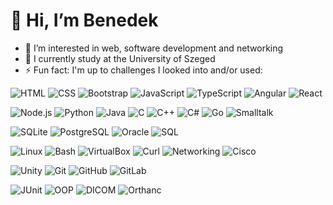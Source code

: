 # 👋 Hi, I’m Benedek
- 👀 I’m interested in web, software development and networking
- 🌱 I currently study at the University of Szeged
- ⚡ Fun fact: I'm up to challenges
I looked into and/or used:
<!-- Web Development -->
![HTML](https://img.shields.io/badge/-HTML5-E34F26?style=flat-square&logo=html5&logoColor=white)
![CSS](https://img.shields.io/badge/-CSS3-1572B6?style=flat-square&logo=css3)
![Bootstrap](https://img.shields.io/badge/-Bootstrap-7952B3?style=flat-square&logo=bootstrap&logoColor=white)
![JavaScript](https://img.shields.io/badge/-JavaScript-F7DF1E?style=flat-square&logo=javascript&logoColor=black)
![TypeScript](https://img.shields.io/badge/-TypeScript-3178C6?style=flat-square&logo=typescript&logoColor=white)
![Angular](https://img.shields.io/badge/-Angular-DD0031?style=flat-square&logo=angular&logoColor=white)
![React](https://img.shields.io/badge/-React-61DAFB?style=flat-square&logo=react&logoColor=white)

<!-- Programming Languages -->
![Node.js](https://img.shields.io/badge/-Node.js-339933?style=flat-square&logo=node.js&logoColor=white)
![Python](https://img.shields.io/badge/-Python-3776AB?style=flat-square&logo=python&logoColor=white)
![Java](https://img.shields.io/badge/-Java-007396?style=flat-square&logo=java&logoColor=white)
![C](https://img.shields.io/badge/-C-00599C?style=flat-square&logo=c&logoColor=white)
![C++](https://img.shields.io/badge/-C++-00599C?style=flat-square&logo=c%2B%2B&logoColor=white)
![C#](https://img.shields.io/badge/-C%23-239120?style=flat-square&logo=c-sharp&logoColor=white)
![Go](https://img.shields.io/badge/-Go-00ADD8?style=flat-square&logo=go&logoColor=white)
![Smalltalk](https://img.shields.io/badge/-Smalltalk-59666C?style=flat-square&logoColor=white)

<!-- Databases -->
![SQLite](https://img.shields.io/badge/-SQLite-003B57?style=flat-square&logo=sqlite&logoColor=white)
![PostgreSQL](https://img.shields.io/badge/-PostgreSQL-4169E1?style=flat-square&logo=postgresql&logoColor=white)
![Oracle](https://img.shields.io/badge/-Oracle-F80000?style=flat-square&logo=oracle&logoColor=white)
![SQL](https://img.shields.io/badge/-SQL-4479A1?style=flat-square&logo=postgresql&logoColor=white)

<!-- DevOps / Tools -->
![Linux](https://img.shields.io/badge/-Linux-FCC624?style=flat-square&logo=linux&logoColor=black)
![Bash](https://img.shields.io/badge/-Bash-4EAA25?style=flat-square&logo=gnu-bash&logoColor=white)
![VirtualBox](https://img.shields.io/badge/-VirtualBox-183A61?style=flat-square&logo=virtualbox&logoColor=white)
![Curl](https://img.shields.io/badge/-cURL-006BFF?style=flat-square&logo=curl&logoColor=white)
![Networking](https://img.shields.io/badge/-Networking-2962FF?style=flat-square)
![Cisco](https://img.shields.io/badge/-Cisco%20CCNA-1BA0D7?style=flat-square&logo=cisco&logoColor=white)

<!-- Game Dev & Version Control Tools -->
![Unity](https://img.shields.io/badge/-Unity-000000?style=flat-square&logo=unity&logoColor=white)
![Git](https://img.shields.io/badge/-Git-F05032?style=flat-square&logo=git&logoColor=white)
![GitHub](https://img.shields.io/badge/-GitHub-181717?style=flat-square&logo=github&logoColor=white)
![GitLab](https://img.shields.io/badge/-GitLab-FC6D26?style=flat-square&logo=gitlab&logoColor=white)

<!-- Testing / OOP / Medical -->
![JUnit](https://img.shields.io/badge/-JUnit-25A162?style=flat-square&logo=java&logoColor=white)
![OOP](https://img.shields.io/badge/-OOP-FF6F00?style=flat-square)
![DICOM](https://img.shields.io/badge/-DICOM-0072C6?style=flat-square)
![Orthanc](https://img.shields.io/badge/-Orthanc-1C1C1C?style=flat-square)
